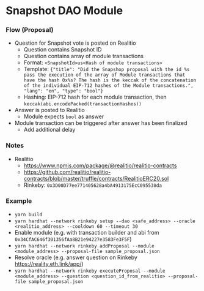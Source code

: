 # Snapshot DAO Module

### Flow (Proposal)
- Question for Snapshot vote is posted on Realitio
  - Question contains Snapshot ID
  - Question contains array of module transactions
  - Format: `<SnapshotId>us<Hash of module transactions>`
  - Template: `{"title": "Did the Snapshop proposal with the id %s pass the execution of the array of Module transactions that have the hash 0x%s? The hash is the keccak of the concatenation of the individual EIP-712 hashes of the Module transactions.", "lang": "en", "type": "bool"}`
  - Hashing: EIP-712 hash for each module transaction, then `keccak(abi.encodePacked(transactionHashes))`
- Answer is posted to Realitio 
  - Module expects `bool` as answer
- Module transaction can be triggered after answer has been finalized
  - Add additional delay

### Notes

- Realitio
  - https://www.npmjs.com/package/@realitio/realitio-contracts
  - https://github.com/realitio/realitio-contracts/blob/master/truffle/contracts/RealitioERC20.sol
  - Rinkeby: `0x3D00D77ee771405628a4bA4913175EcC095538da`

### Example

- `yarn build`
- `yarn hardhat --network rinkeby setup --dao <safe_address> --oracle <realitio_address> --cooldown 60 --timeout 30`
- Enable module (e.g. with transaction builder and abi from `0x34CfAC646f301356fAa8B21e94227e3583Fe3F5F`)
- `yarn hardhat --network rinkeby addProposal --module <module_address> --proposal-file sample_proposal.json`
- Resolve oracle (e.g. answer question on Rinkeby https://reality.eth.link/app/)
- `yarn hardhat --network rinkeby executeProposal --module <module_address> --question <question_id_from_realitio> --proposal-file sample_proposal.json`